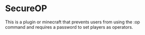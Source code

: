 # SecureOP
This is a plugin or minecraft that prevents users from using the :op command and requires a password to set players as operators.
